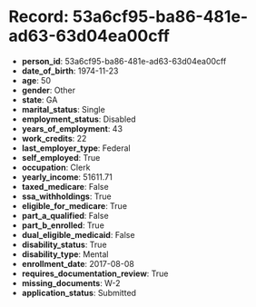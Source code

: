 # Record: 53a6cf95-ba86-481e-ad63-63d04ea00cff

- **person_id**: 53a6cf95-ba86-481e-ad63-63d04ea00cff
- **date_of_birth**: 1974-11-23
- **age**: 50
- **gender**: Other
- **state**: GA
- **marital_status**: Single
- **employment_status**: Disabled
- **years_of_employment**: 43
- **work_credits**: 22
- **last_employer_type**: Federal
- **self_employed**: True
- **occupation**: Clerk
- **yearly_income**: 51611.71
- **taxed_medicare**: False
- **ssa_withholdings**: True
- **eligible_for_medicare**: True
- **part_a_qualified**: False
- **part_b_enrolled**: True
- **dual_eligible_medicaid**: False
- **disability_status**: True
- **disability_type**: Mental
- **enrollment_date**: 2017-08-08
- **requires_documentation_review**: True
- **missing_documents**: W-2
- **application_status**: Submitted
